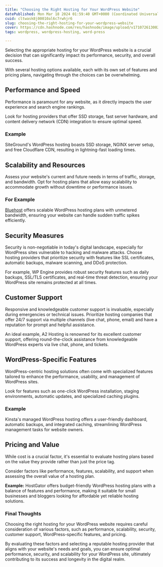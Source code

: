 ```yaml
---
title: "Choosing the Right Hosting for Your WordPress Website"
datePublished: Mon Mar 18 2024 01:59:40 GMT+0000 (Coordinated Universal Time)
cuid: cltwask8j00010al6c7rwhjr6
slug: choosing-the-right-hosting-for-your-wordpress-website
cover: https://cdn.hashnode.com/res/hashnode/image/upload/v1710726130020/a4f4ccd7-d3ae-4867-b83d-44d1a94941e8.png
tags: wordpress, wordpress-hosting, word-press

---
```


Selecting the appropriate hosting for your WordPress website is a crucial decision that can significantly impact its performance, security, and overall success.

With several hosting options available, each with its own set of features and pricing plans, navigating through the choices can be overwhelming.

## Performance and Speed

Performance is paramount for any website, as it directly impacts the user experience and search engine rankings.

Look for hosting providers that offer SSD storage, fast server hardware, and content delivery network (CDN) integration to ensure optimal speed.

### Example

SiteGround's WordPress hosting boasts SSD storage, NGINX server setup, and free Cloudflare CDN, resulting in lightning-fast loading times.

## Scalability and Resources

Assess your website's current and future needs in terms of traffic, storage, and bandwidth. Opt for hosting plans that allow easy scalability to accommodate growth without downtime or performance issues.

### For Example

[Bluehost](https://bluehost.sjv.io/P07bjY) offers scalable WordPress hosting plans with unmetered bandwidth, ensuring your website can handle sudden traffic spikes efficiently.

## Security Measures

Security is non-negotiable in today's digital landscape, especially for WordPress sites vulnerable to hacking and malware attacks. Choose hosting providers that prioritize security with features like SSL certificates, automatic backups, malware scanning, and DDoS protection.

For example, WP Engine provides robust security features such as daily backups, SSL/TLS certificates, and real-time threat detection, ensuring your WordPress site remains protected at all times.

## Customer Support

Responsive and knowledgeable customer support is invaluable, especially during emergencies or technical issues. Prioritize hosting companies that offer 24/7 support via multiple channels (live chat, phone, email) and have a reputation for prompt and helpful assistance.

An ideal example, A2 Hosting is renowned for its excellent customer support, offering round-the-clock assistance from knowledgeable WordPress experts via live chat, phone, and tickets.

## WordPress-Specific Features

WordPress-centric hosting solutions often come with specialized features tailored to enhance the performance, usability, and management of WordPress sites.

Look for features such as one-click WordPress installation, staging environments, automatic updates, and specialized caching plugins.

### Example

Kinsta's managed WordPress hosting offers a user-friendly dashboard, automatic backups, and integrated caching, streamlining WordPress management tasks for website owners.

## Pricing and Value

While cost is a crucial factor, it's essential to evaluate hosting plans based on the value they provide rather than just the price tag.

Consider factors like performance, features, scalability, and support when assessing the overall value of a hosting plan.

**Example:** HostGator offers budget-friendly WordPress hosting plans with a balance of features and performance, making it suitable for small businesses and bloggers looking for affordable yet reliable hosting solutions.

### Final Thoughts

Choosing the right hosting for your WordPress website requires careful consideration of various factors, such as performance, scalability, security, customer support, WordPress-specific features, and pricing.

By evaluating these factors and selecting a reputable hosting provider that aligns with your website's needs and goals, you can ensure optimal performance, security, and scalability for your WordPress site, ultimately contributing to its success and longevity in the digital realm.